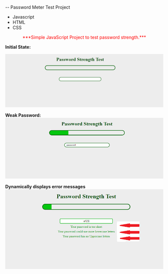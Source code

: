 \-\- Password Meter Test Project
<br />

- Javascript
- HTML
- CSS

<p align="center" style="color: red; font-weight: bold font-size: 30px;"  >
***Simple JavaScript Project to test password strength.***
</p>

**Initial State:**

![Intial Loading page](src/media/1.png)

**Weak Password:**
![Weak Password](src/media/2.png)

**Dynamically displays error messages**
![Display Error Messages](/src/media/3.png)

